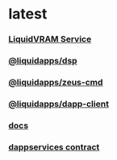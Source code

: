 latest
========

### [LiquidVRAM Service](https://docs.liquidapps.io/en/v2.0/services/ipfs-service.html)

### [@liquidapps/dsp](https://www.npmjs.com/package/@liquidapps/dsp)

### [@liquidapps/zeus-cmd](https://www.npmjs.com/package/@liquidapps/zeus-cmd)

### [@liquidapps/dapp-client](https://www.npmjs.com/package/@liquidapps/dapp-client)

### [docs](https://docs.liquidapps.io/en/stable/)

### [dappservices contract](http://bloks.io/account/dappservices)
